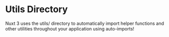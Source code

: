 # Utils Directory

Nuxt 3 uses the utils/ directory to automatically import helper functions and other utilities throughout your
application using auto-imports!
